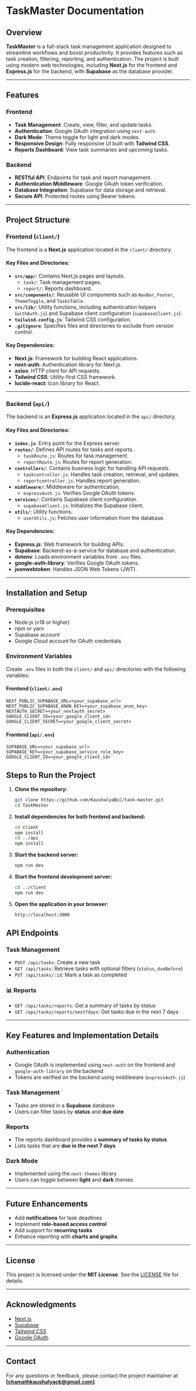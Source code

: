 # TaskMaster Documentation

## Overview

**TaskMaster** is a full-stack task management application designed to streamline workflows and boost productivity. It provides features such as task creation, filtering, reporting, and authentication. The project is built using modern web technologies, including **Next.js** for the frontend and **Express.js** for the backend, with **Supabase** as the database  provider.

---

## Features

### **Frontend**
- **Task Management**: Create, view, filter, and update tasks.
- **Authentication**: Google OAuth integration using `next-auth`.
- **Dark Mode**: Theme toggle for light and dark modes.
- **Responsive Design**: Fully responsive UI built with **Tailwind CSS**.
- **Reports Dashboard**: View task summaries and upcoming tasks.

### **Backend**
- **RESTful API**: Endpoints for task and report management.
- **Authentication Middleware**: Google OAuth token verification.
- **Database Integration**: Supabase for data storage and retrieval.
- **Secure API**: Protected routes using Bearer tokens.

---

## Project Structure

### **Frontend (`client/`)**
The frontend is a **Next.js** application located in the `client/` directory.

#### Key Files and Directories:
- **`src/app/`**: Contains Next.js pages and layouts.
  - `task/`: Task management pages.
  - `report/`: Reports dashboard.
- **`src/components/`**: Reusable UI components such as `NavBar`, `Footer`, `ThemeToggle`, and `TasksTable`.
- **`src/lib/`**: Utility functions, including authentication helpers (`withAuth.js`) and Supabase client configuration (`supabaseClient.js`).
- **`tailwind.config.js`**: Tailwind CSS configuration.
- **`.gitignore`**: Specifies files and directories to exclude from version control.

#### Key Dependencies:
- **Next.js**: Framework for building React applications.
- **next-auth**: Authentication library for Next.js.
- **axios**: HTTP client for API requests.
- **Tailwind CSS**: Utility-first CSS framework.
- **lucide-react**: Icon library for React.

---

### **Backend (`api/`)**
The backend is an **Express.js** application located in the `api/` directory.

#### Key Files and Directories:
- **`index.js`**: Entry point for the Express server.
- **`routes/`**: Defines API routes for tasks and reports.
  - `taskRoute.js`: Routes for task management.
  - `reportRoute.js`: Routes for report generation.
- **`controllers/`**: Contains business logic for handling API requests.
  - `taskcontroller.js`: Handles task creation, retrieval, and updates.
  - `reportcontroller.js`: Handles report generation.
- **`middleware/`**: Middleware for authentication.
  - `expressAuth.js`: Verifies Google OAuth tokens.
- **`services/`**: Contains Supabase client configuration.
  - `supabaseClient.js`: Initializes the Supabase client.
- **`utils/`**: Utility functions.
  - `userUtils.js`: Fetches user information from the database.

#### Key Dependencies:
- **Express.js**: Web framework for building APIs.
- **Supabase**: Backend-as-a-service for database and authentication.
- **dotenv**: Loads environment variables from `.env` files.
- **google-auth-library**: Verifies Google OAuth tokens.
- **jsonwebtoken**: Handles JSON Web Tokens (JWT).

---

## Installation and Setup

### **Prerequisites**
- Node.js (v18 or higher)
- npm or yarn
- Supabase account
- Google Cloud account for OAuth credentials

### **Environment Variables**
Create `.env` files in both the `client/` and `api/` directories with the following variables:

#### **Frontend (`client/.env`)**
```env
NEXT_PUBLIC_SUPABASE_URL=<your_supabase_url>
NEXT_PUBLIC_SUPABASE_ANON_KEY=<your_supabase_anon_key>
NEXTAUTH_SECRET=<your_nextauth_secret>
GOOGLE_CLIENT_ID=<your_google_client_id>
GOOGLE_CLIENT_SECRET=<your_google_client_secret>
```

#### **Frontend (`api/.env`)**
```env
SUPABASE_URL=<your_supabase_url>
SUPABASE_KEY=<your_supabase_service_role_key>
GOOGLE_CLIENT_ID=<your_google_client_id>
```

## Steps to Run the Project

1. **Clone the repository:**
   ```bash
   git clone https://github.com/KaushalyaBLC/task-master.git
   cd TaskMaster
   ```
2. **Install dependencies for both frontend and backend:**
   ```bash
   cd client
   npm install
   cd ../api
   npm install
   ```
3. **Start the backend server:**
   ```bash
   npm run dev
   ```
4. **Start the frontend development server:**
   ```bash
   cd ../client
   npm run dev
   ```

5. **Open the application in your browser:**
   ```bash
   http://localhost:3000
   ```

## API Endpoints

### Task Management

- `POST /api/tasks`: Create a new task  
- `GET /api/tasks`: Retrieve tasks with optional filters (`status`, `dueBefore`)  
- `PUT /api/tasks/:id`: Mark a task as completed  

### 📊 Reports

- `GET /api/tasks/reports`: Get a summary of tasks by status  
- `GET /api/tasks/reports/next7days`: Get tasks due in the next 7 days  

---

## Key Features and Implementation Details

### Authentication

- Google OAuth is implemented using `next-auth` on the frontend and `google-auth-library` on the backend  
- Tokens are verified on the backend using middleware (`expressAuth.js`)

### Task Management

- Tasks are stored in a **Supabase** database  
- Users can filter tasks by **status** and **due date**

### Reports

- The reports dashboard provides a **summary of tasks by status**  
- Lists tasks that are **due in the next 7 days**

### Dark Mode

- Implemented using the `next-themes` library  
- Users can toggle between **light** and **dark** themes

---

## Future Enhancements

- Add **notifications** for task deadlines  
- Implement **role-based access control**  
- Add support for **recurring tasks**  
- Enhance reporting with **charts and graphs**

---


## License

This project is licensed under the **MIT License**. See the [LICENSE](./LICENSE) file for details.

---

## Acknowledgments

- [Next.js](https://nextjs.org/)  
- [Supabase](https://supabase.io/)  
- [Tailwind CSS](https://tailwindcss.com/)  
- [Google OAuth](https://developers.google.com/identity)

---

## Contact

For any questions or feedback, please contact the project maintainer at **[chamathkaushalyack@gmail.com]**.
